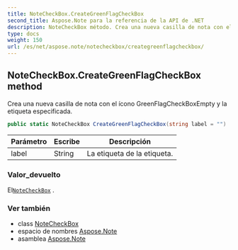 ```yaml
---
title: NoteCheckBox.CreateGreenFlagCheckBox
second_title: Aspose.Note para la referencia de la API de .NET
description: NoteCheckBox método. Crea una nueva casilla de nota con el ícono GreenFlagCheckBoxEmpty y la etiqueta especificada.
type: docs
weight: 150
url: /es/net/aspose.note/notecheckbox/creategreenflagcheckbox/
---
```

## NoteCheckBox.CreateGreenFlagCheckBox method

Crea una nueva casilla de nota con el ícono GreenFlagCheckBoxEmpty y la etiqueta especificada.

```csharp
public static NoteCheckBox CreateGreenFlagCheckBox(string label = "")
```

| Parámetro | Escribe | Descripción |
| --- | --- | --- |
| label | String | La etiqueta de la etiqueta. |

### Valor_devuelto

El[`NoteCheckBox`](../) .

### Ver también

* class [NoteCheckBox](../)
* espacio de nombres [Aspose.Note](../../notecheckbox/)
* asamblea [Aspose.Note](../../../)


